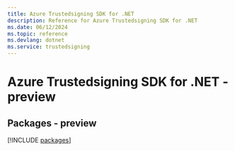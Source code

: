 ```yaml
---
title: Azure Trustedsigning SDK for .NET
description: Reference for Azure Trustedsigning SDK for .NET
ms.date: 06/12/2024
ms.topic: reference
ms.devlang: dotnet
ms.service: trustedsigning
---
```

# Azure Trustedsigning SDK for .NET - preview
## Packages - preview
[!INCLUDE [packages](trustedsigning-index.md)]